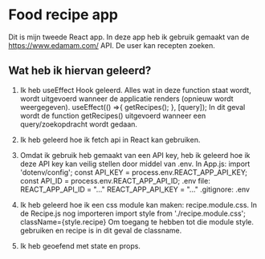 # Food recipe app

Dit is mijn tweede React app. In deze app heb ik gebruik gemaakt van de https://www.edamam.com/ API. De user kan recepten zoeken.

## Wat heb ik hiervan geleerd?

1. Ik heb useEffect Hook geleerd. Alles wat in deze function staat wordt, wordt uitgevoerd wanneer de applicatie renders (opnieuw wordt weergegeven).
useEffect(() =>{
    getRecipes();
}, [query]);
In dit geval wordt de function getRecipes() uitgevoerd wanneer een query/zoekopdracht wordt gedaan.

2. Ik heb geleerd hoe ik fetch api in React kan gebruiken.

3. Omdat ik gebruik heb gemaakt van een API key, heb ik geleerd hoe ik deze API key kan veilig stellen door middel van .env.
   In App.js:  import 'dotenv/config';
               const API_KEY = process.env.REACT_APP_API_KEY;
               const API_ID = process.env.REACT_APP_API_ID;
   .env file:  REACT_APP_API_ID = "..."
               REACT_APP_API_KEY = "..."
   .gitignore: .env

4. Ik heb geleerd hoe ik een css module kan maken: recipe.module.css. In de Recipe.js nog importeren import style from './recipe.module.css'; className={style.recipe}
   Om toegang te hebben tot die module style. gebruiken en recipe is in dit geval de classname.
   
5. Ik heb geoefend met state en props.

